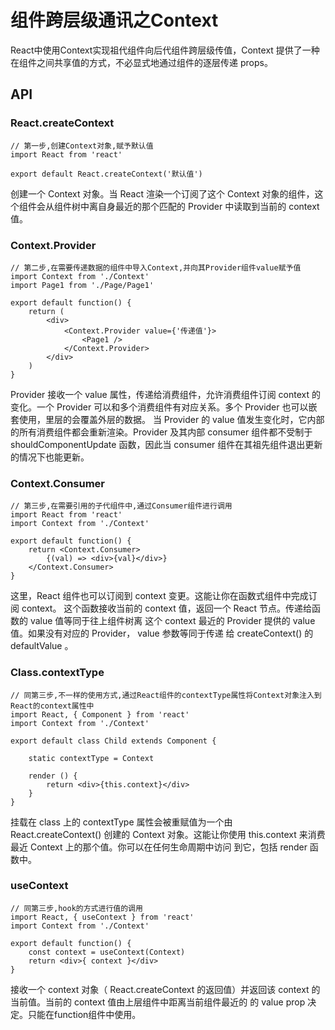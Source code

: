 # 组件跨层级通讯之Context

React中使⽤Context实现祖代组件向后代组件跨层级传值，Context 提供了⼀种在组件之间共享值的⽅式，不必显式地通过组件的逐层传递 props。

## API

### React.createContext

```react
// 第一步,创建Context对象,赋予默认值
import React from 'react'

export default React.createContext('默认值')
```

创建⼀个 Context 对象。当 React 渲染⼀个订阅了这个 Context 对象的组件，这个组件会从组件树中离⾃身最近的那个匹配的 Provider 中读取到当前的 context 值。

### Context.Provider

```react
// 第二步,在需要传递数据的组件中导入Context,并向其Provider组件value赋予值
import Context from './Context'
import Page1 from './Page/Page1'

export default function() {
	return (
        <div>
        	<Context.Provider value={'传递值'}>
            	<Page1 />
            </Context.Provider>
        </div>
	)
}
```

Provider 接收⼀个 value 属性，传递给消费组件，允许消费组件订阅 context 的变化。⼀个 Provider 可以和多个消费组件有对应关系。多个 Provider 也可以嵌套使⽤，⾥层的会覆盖外层的数据。 当 Provider 的 value 值发⽣变化时，它内部的所有消费组件都会重新渲染。Provider 及其内部 consumer 组件都不受制于 shouldComponentUpdate 函数，因此当 consumer 组件在其祖先组件退出更新的情况下也能更新。

### Context.Consumer

```react
// 第三步,在需要引用的子代组件中,通过Consumer组件进行调用
import React from 'react'
import Context from './Context'

export default function() {
    return <Context.Consumer>
    	{(val) => <div>{val}</div>}
    </Context.Consumer>
}

```

这⾥，React 组件也可以订阅到 context 变更。这能让你在函数式组件中完成订阅 context。 这个函数接收当前的 context 值，返回⼀个 React 节点。传递给函数的 value 值等同于往上组件树离 这个 context 最近的 Provider 提供的 value 值。如果没有对应的 Provider， value 参数等同于传递 给 createContext() 的 defaultValue 。

### Class.contextType

```react
// 同第三步,不一样的使用方式,通过React组件的contextType属性将Context对象注入到React的context属性中
import React, { Component } from 'react'
import Context from './Context'

export default class Child extends Component {
    
    static contextType = Context

    render () {
        return <div>{this.context}</div>
    }
}
```

挂载在 class 上的 contextType 属性会被重赋值为⼀个由 React.createContext() 创建的 Context 对象。这能让你使⽤ this.context 来消费最近 Context 上的那个值。你可以在任何⽣命周期中访问 到它，包括 render 函数中。

### useContext

```react
// 同第三步,hook的方式进行值的调用
import React, { useContext } from 'react'
import Context from './Context'

export default function() {
    const context = useContext(Context)
    return <div>{ context }</div>
}
```

接收⼀个 context 对象（ React.createContext 的返回值）并返回该 context 的当前值。当前的 context 值由上层组件中距离当前组件最近的  的 value prop 决定。只能在function组件中使用。


